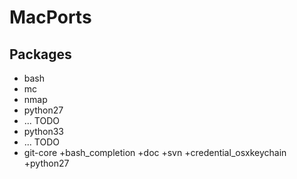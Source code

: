 # MacPorts

## Packages

* bash
* mc
* nmap
* python27
* ... TODO 
* python33
* ... TODO
* git-core +bash_completion +doc +svn +credential_osxkeychain +python27 